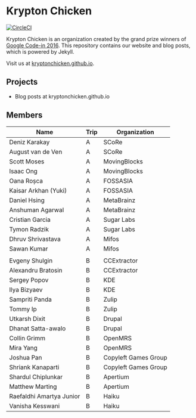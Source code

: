 # Krypton Chicken
[![CircleCI][build_status]][circleci_link]

Krypton Chicken is an organization created by the grand prize winners of
[Google Code-in 2016](https://developers.google.com/open-source/gci/). This
repository contains our website and blog posts, which is powered by Jekyll.

Visit us at [kryptonchicken.github.io][link].

## Projects
- Blog posts at kryptonchicken.github.io

## Members

| Name | Trip | Organization |
|-------|---------|-------------|
| Deniz Karakay | A | SCoRe |
| August van de Ven | A | SCoRe |
| Scott Moses | A | MovingBlocks |
| Isaac Ong | A | MovingBlocks |
| Oana Roșca | A | FOSSASIA |
| Kaisar Arkhan (Yuki) | A | FOSSASIA |
| Daniel Hsing | A | MetaBrainz |
| Anshuman Agarwal | A | MetaBrainz |
| Cristian Garcia | A | Sugar Labs |
| Tymon Radzik | A | Sugar Labs |
| Dhruv Shrivastava | A | Mifos |
| Sawan Kumar | A | Mifos |
| |
| Evgeny Shulgin | B | CCExtractor |
| Alexandru Bratosin | B | CCExtractor |
| Sergey Popov | B | KDE |
| Ilya Bizyaev | B | KDE |
| Sampriti Panda | B | Zulip |
| Tommy Ip | B | Zulip |
| Utkarsh Dixit | B | Drupal |
| Dhanat Satta-awalo | B | Drupal |
| Collin Grimm | B | OpenMRS |
| Mira Yang | B | OpenMRS |
| Joshua Pan | B | Copyleft Games Group |
| Shriank Kanaparti | B | Copyleft Games Group |
| Shardul Chiplunkar | B | Apertium |
| Matthew Marting | B | Apertium |
| Raefaldhi Amartya Junior | B | Haiku |
| Vanisha Kesswani | B | Haiku |

[link]: https://kryptonchicken.github.io/
[circleci_link]: https://circleci.com/gh/KryptonChicken/kryptonchicken.github.io
[build_status]: https://circleci.com/gh/KryptonChicken/kryptonchicken.github.io.svg?style=svg
